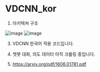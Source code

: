 # VDCNN_kor
1. 아키텍쳐 구조

![image](https://user-images.githubusercontent.com/36034521/82163535-e465d380-98e6-11ea-9399-1c7ba5396417.png)
![image](https://user-images.githubusercontent.com/36034521/82165436-fb5cf380-98ef-11ea-8880-7b0de34d2d26.png)

3. VDCNN 한국어 적용 코드입니다.

4. 챗봇 대화, 의도 데이터 아직 크롤링 중입니다.

5. https://arxiv.org/pdf/1606.01781.pdf
